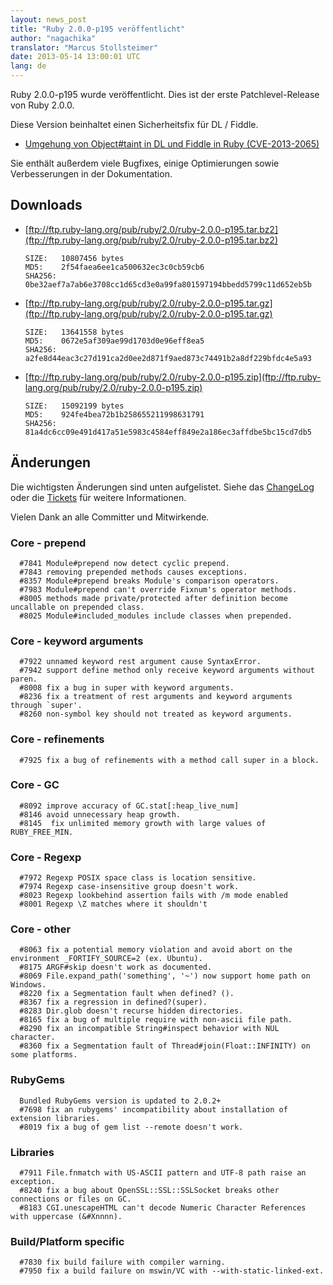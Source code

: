 ```yaml
---
layout: news_post
title: "Ruby 2.0.0-p195 veröffentlicht"
author: "nagachika"
translator: "Marcus Stollsteimer"
date: 2013-05-14 13:00:01 UTC
lang: de
---
```


Ruby 2.0.0-p195 wurde veröffentlicht.
Dies ist der erste Patchlevel-Release von Ruby 2.0.0.

Diese Version beinhaltet einen Sicherheitsfix für DL / Fiddle.

* [Umgehung von Object#taint in DL und Fiddle in Ruby
  (CVE-2013-2065)](/de/news/2013/05/14/taint-bypass-dl-fiddle-cve-2013-2065/)

Sie enthält außerdem viele Bugfixes, einige Optimierungen
sowie Verbesserungen in der Dokumentation.

## Downloads

* [ftp://ftp.ruby-lang.org/pub/ruby/2.0/ruby-2.0.0-p195.tar.bz2](ftp://ftp.ruby-lang.org/pub/ruby/2.0/ruby-2.0.0-p195.tar.bz2)

      SIZE:   10807456 bytes
      MD5:    2f54faea6ee1ca500632ec3c0cb59cb6
      SHA256: 0be32aef7a7ab6e3708cc1d65cd3e0a99fa801597194bbedd5799c11d652eb5b

* [ftp://ftp.ruby-lang.org/pub/ruby/2.0/ruby-2.0.0-p195.tar.gz](ftp://ftp.ruby-lang.org/pub/ruby/2.0/ruby-2.0.0-p195.tar.gz)

      SIZE:   13641558 bytes
      MD5:    0672e5af309ae99d1703d0e96eff8ea5
      SHA256: a2fe8d44eac3c27d191ca2d0ee2d871f9aed873c74491b2a8df229bfdc4e5a93

* [ftp://ftp.ruby-lang.org/pub/ruby/2.0/ruby-2.0.0-p195.zip](ftp://ftp.ruby-lang.org/pub/ruby/2.0/ruby-2.0.0-p195.zip)

      SIZE:   15092199 bytes
      MD5:    924fe4bea72b1b258655211998631791
      SHA256: 81a4dc6cc09e491d417a51e5983c4584eff849e2a186ec3affdbe5bc15cd7db5

## Änderungen

Die wichtigsten Änderungen sind unten aufgelistet.
Siehe das [ChangeLog](http://svn.ruby-lang.org/repos/ruby/tags/v2_0_0_195/ChangeLog)
oder die [Tickets](https://bugs.ruby-lang.org/projects/ruby-200/issues?set_filter=1&status_id=5)
für weitere Informationen.

Vielen Dank an alle Committer und Mitwirkende.

### Core - prepend

      #7841 Module#prepend now detect cyclic prepend.
      #7843 removing prepended methods causes exceptions.
      #8357 Module#prepend breaks Module's comparison operators.
      #7983 Module#prepend can't override Fixnum's operator methods.
      #8005 methods made private/protected after definition become uncallable on prepended class.
      #8025 Module#included_modules include classes when prepended.

### Core - keyword arguments

      #7922 unnamed keyword rest argument cause SyntaxError.
      #7942 support define method only receive keyword arguments without paren.
      #8008 fix a bug in super with keyword arguments.
      #8236 fix a treatment of rest arguments and keyword arguments through `super'.
      #8260 non-symbol key should not treated as keyword arguments.

### Core - refinements

      #7925 fix a bug of refinements with a method call super in a block.

### Core - GC

      #8092 improve accuracy of GC.stat[:heap_live_num]
      #8146 avoid unnecessary heap growth.
      #8145  fix unlimited memory growth with large values of RUBY_FREE_MIN.

### Core - Regexp

      #7972 Regexp POSIX space class is location sensitive.
      #7974 Regexp case-insensitive group doesn't work.
      #8023 Regexp lookbehind assertion fails with /m mode enabled
      #8001 Regexp \Z matches where it shouldn't

### Core - other

      #8063 fix a potential memory violation and avoid abort on the environment _FORTIFY_SOURCE=2 (ex. Ubuntu).
      #8175 ARGF#skip doesn't work as documented.
      #8069 File.expand_path('something', '~') now support home path on Windows.
      #8220 fix a Segmentation fault when defined? ().
      #8367 fix a regression in defined?(super).
      #8283 Dir.glob doesn't recurse hidden directories.
      #8165 fix a bug of multiple require with non-ascii file path.
      #8290 fix an incompatible String#inspect behavior with NUL character.
      #8360 fix a Segmentation fault of Thread#join(Float::INFINITY) on some platforms.

### RubyGems

      Bundled RubyGems version is updated to 2.0.2+
      #7698 fix an rubygems' incompatibility about installation of extension libraries.
      #8019 fix a bug of gem list --remote doesn't work.

### Libraries

      #7911 File.fnmatch with US-ASCII pattern and UTF-8 path raise an exception.
      #8240 fix a bug about OpenSSL::SSL::SSLSocket breaks other connections or files on GC.
      #8183 CGI.unescapeHTML can't decode Numeric Character References with uppercase (&#Xnnnn).

### Build/Platform specific

      #7830 fix build failure with compiler warning.
      #7950 fix a build failure on mswin/VC with --with-static-linked-ext.
